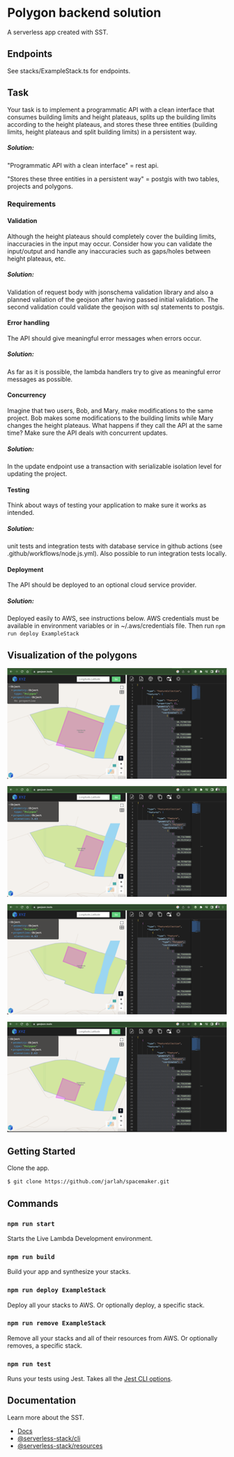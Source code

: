 # Polygon backend solution

A serverless app created with SST.

## Endpoints

See stacks/ExampleStack.ts for endpoints.

## Task
Your task is to implement a programmatic API with a clean interface that consumes building
limits and height plateaus, splits up the building limits according to the height plateaus, and
stores these three entities (building limits, height plateaus and split building limits) in a
persistent way.
##### Solution:
"Programmatic API with a clean interface" = rest api.

"Stores these three entities in a persistent way" = postgis with two tables, projects and polygons.

### Requirements

#### Validation
Although the height plateaus should completely cover the building limits, inaccuracies in the
input may occur. Consider how you can validate the input/output and handle any
inaccuracies such as gaps/holes between height plateaus, etc.
##### Solution:
Validation of request body with jsonschema validation library and also a planned valiation of the geojson after having passed initial validation. The second validation could validate the geojson with sql statements to postgis.

#### Error handling
The API should give meaningful error messages when errors occur.
##### Solution:
As far as it is possible, the lambda handlers try to give as meaningful error messages as possible.

#### Concurrency
Imagine that two users, Bob, and Mary, make modifications to the same project. Bob makes
some modifications to the building limits while Mary changes the height plateaus. What
happens if they call the API at the same time? Make sure the API deals with concurrent
updates.
##### Solution: 
In the update endpoint use a transaction with serializable isolation level for updating the project.

#### Testing
Think about ways of testing your application to make sure it works as intended.
##### Solution: 
unit tests and integration tests with database service in github actions (see .github/workflows/node.js.yml). Also possible to run integration tests locally.

#### Deployment
The API should be deployed to an optional cloud service provider.
##### Solution: 
Deployed easily to AWS, see instructions below. AWS credentials must be available in environment variables or in ~/.aws/credentials file. Then run `npm run deploy ExampleStack`

## Visualization of the polygons

![Kiku](screenshot1.png)

![Kiku](screenshot2.png)

![Kiku](screenshot3.png)

![Kiku](screenshot4.png)

## Getting Started

Clone the app.

```bash
$ git clone https://github.com/jarlah/spacemaker.git
```

## Commands

### `npm run start`

Starts the Live Lambda Development environment.

### `npm run build`

Build your app and synthesize your stacks.

### `npm run deploy ExampleStack`

Deploy all your stacks to AWS. Or optionally deploy, a specific stack.

### `npm run remove ExampleStack`

Remove all your stacks and all of their resources from AWS. Or optionally removes, a specific stack.

### `npm run test`

Runs your tests using Jest. Takes all the [Jest CLI options](https://jestjs.io/docs/en/cli).

## Documentation

Learn more about the SST.

- [Docs](https://docs.sst.dev/)
- [@serverless-stack/cli](https://docs.sst.dev/packages/cli)
- [@serverless-stack/resources](https://docs.sst.dev/packages/resources)
